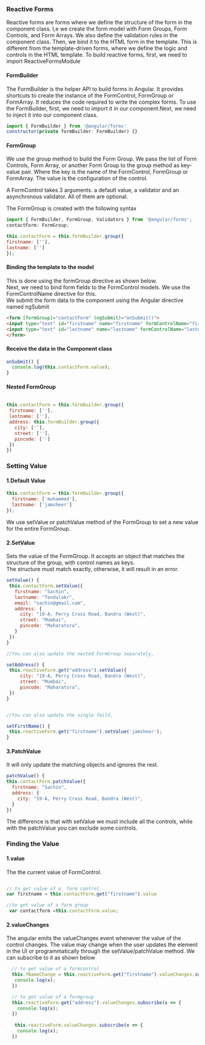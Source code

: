 ### Reactive Forms
Reactive forms are forms where we define the structure of the form in the component class. I,e we create the form model with Form Groups, Form Controls, and Form Arrays. We also define the validation rules in the component class. Then, we bind it to the HTML form in the template. This is different from the template-driven forms, where we define the logic and controls in the HTML template.  To build reactive forms, first, we need to import ReactiveFormsModule



#### FormBuilder
The FormBuilder is the helper API to build forms in Angular.  It provides shortcuts to create the instance of the FormControl, FormGroup or FormArray. It reduces the code required to write the complex forms.
To use the FormBuilder, first, we need to import it in our component.Next, we need to inject it into our component class.

 ```javascript
import { FormBuilder } from '@angular/forms'
constructor(private formBuilder: FormBuilder) {}
 ```
 
 #### FormGroup
 We use the group method to build the Form Group. We pass the list of Form Controls, Form Array, or another Form Group to the group method as key-value pair. Where the key is the name of the FormControl, FormGroup or FormArray. The value is the configuration of the control.   

A FormControl takes 3 arguments. a default value, a validator and an asynchronous validator. All of them are optional.
 
  The FormGroup is created with the following syntax
 ```javascript
import { FormBuilder, FormGroup, Validators } from '@angular/forms';
contactForm: FormGroup;
 ```
 
  ```javascript
this.contactForm = this.formBuilder.group({
  firstname: [''],
  lastname: ['']
});
 ```
 

 #### Binding the template to the model
 This is done using the formGroup directive as shown below.              
 Next, we need to bind form fields to the FormControl models. We use the FormControlName directive for this.           
 We submit the form data to the component using the Angular directive named ngSubmit            
  ```html
  <form [formGroup]="contactForm" (ngSubmit)="onSubmit()">
  <input type="text" id="firstname" name="firstname" formControlName="firstname">
  <input type="text" id="lastname" name="lastname" formControlName="lastname">
</form>
  ```
  
  #### Receive the data in the Component class
```javascript
onSubmit() {
  console.log(this.contactForm.value);
}  
```


#### Nested FormGroup
 ```javascript

this.contactForm = this.formBuilder.group({
  firstname: [''],
  lastname: [''],
  address: this.formBuilder.group({
    city: [''],
    street: [''],
    pincode: ['']
  })
})
```
 
 ### Setting Value
 #### 1.Default Value
```javascript
this.contactForm = this.formBuilder.group({
  firstname: ['muhammed'],
  lastname: ['jamsheer']
});
```
 We use setValue or patchValue method of the FormGroup to set a new value for the entire FormGroup.
 #### 2.SetValue
 Sets the value of the FormGroup. It accepts an object that matches the structure of the group, with control names as keys.              
 The structure must match exactly, otherwise, it will result in an error.
 
 ```javascript
setValue() {
  this.contactForm.setValue({
    firstname: "Sachin",
    lastname: "Tendulakr",
    email: "sachin@gmail.com",
    address: {
      city: "19-A, Perry Cross Road, Bandra (West)",
      street: "Mumbai",
      pincode: "Maharatsra",
    }
  })
}

//You can also update the nested FormGroup separately,

setAddress() {
  this.reactiveForm.get("address").setValue({
      city: "19-A, Perry Cross Road, Bandra (West)",
      street: "Mumbai",
      pincode: "Maharatsra",
  })
}


//You can also update the single feild,

setFirstName() {
  this.reactiveForm.get("firstname").setValue('jamsheer');
}
```



 #### 3.PatchValue
 It will only update the matching objects and ignores the rest.
  ```javascript
patchValue() {
  this.contactForm.patchValue({
    firstname: "Sachin",
    address: {
      city: "19-A, Perry Cross Road, Bandra (West)",
    }
  })
 ```
 The difference is that with setValue we must include all the controls, while with the patchValue you can exclude some controls.
 
 
 ### Finding the Value
 
 
 #### 1.value
 The  the current value of FormControl.
 ```javascript

 // to get value of a  form control
 var firstname = this.contactForm.get("firstname").value
 
 //to get value of a form group
  var contactform =this.contactForm.value;

 ```
 
 #### 2.valueChanges
 The angular emits the valueChanges event whenever the value of the control changes. The value may change when the user updates the element in the UI or programmatically through the setValue/patchValue method. We can subscribe to it as shown below
```javascript
  // to get value of a formcontrol
  this.fNameChange = this.reactiveForm.get("firstname").valueChanges.subscribe(x => {
   console.log(x);
  })

  // to get value of a formgroup
  this.reactiveForm.get("address").valueChanges.subscribe(x => {
    console.log(x);
  })
  
   this.reactiveForm.valueChanges.subscribe(x => {
    console.log(x);
  })
 ```
  
  

 
